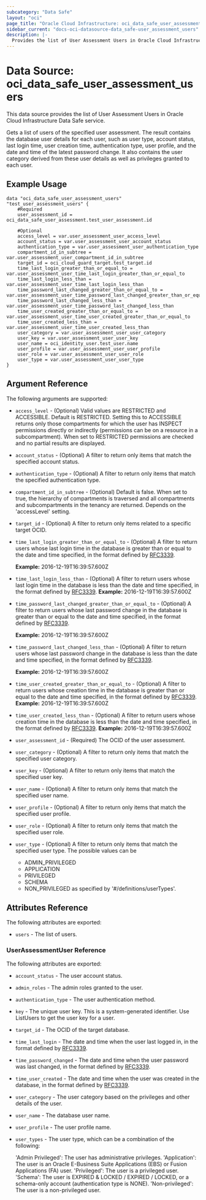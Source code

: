 ```yaml
---
subcategory: "Data Safe"
layout: "oci"
page_title: "Oracle Cloud Infrastructure: oci_data_safe_user_assessment_users"
sidebar_current: "docs-oci-datasource-data_safe-user_assessment_users"
description: |-
  Provides the list of User Assessment Users in Oracle Cloud Infrastructure Data Safe service
---
```


# Data Source: oci_data_safe_user_assessment_users
This data source provides the list of User Assessment Users in Oracle Cloud Infrastructure Data Safe service.

Gets a list of users of the specified user assessment. The result contains the database user details for each user, such
as user type, account status, last login time, user creation time, authentication type, user profile, and the date and time
of the latest password change. It also contains the user category derived from these user details as well as privileges
granted to each user.


## Example Usage

```hcl
data "oci_data_safe_user_assessment_users" "test_user_assessment_users" {
	#Required
	user_assessment_id = oci_data_safe_user_assessment.test_user_assessment.id

	#Optional
	access_level = var.user_assessment_user_access_level
	account_status = var.user_assessment_user_account_status
	authentication_type = var.user_assessment_user_authentication_type
	compartment_id_in_subtree = var.user_assessment_user_compartment_id_in_subtree
	target_id = oci_cloud_guard_target.test_target.id
	time_last_login_greater_than_or_equal_to = var.user_assessment_user_time_last_login_greater_than_or_equal_to
	time_last_login_less_than = var.user_assessment_user_time_last_login_less_than
	time_password_last_changed_greater_than_or_equal_to = var.user_assessment_user_time_password_last_changed_greater_than_or_equal_to
	time_password_last_changed_less_than = var.user_assessment_user_time_password_last_changed_less_than
	time_user_created_greater_than_or_equal_to = var.user_assessment_user_time_user_created_greater_than_or_equal_to
	time_user_created_less_than = var.user_assessment_user_time_user_created_less_than
	user_category = var.user_assessment_user_user_category
	user_key = var.user_assessment_user_user_key
	user_name = oci_identity_user.test_user.name
	user_profile = var.user_assessment_user_user_profile
	user_role = var.user_assessment_user_user_role
	user_type = var.user_assessment_user_user_type
}
```

## Argument Reference

The following arguments are supported:

* `access_level` - (Optional) Valid values are RESTRICTED and ACCESSIBLE. Default is RESTRICTED. Setting this to ACCESSIBLE returns only those compartments for which the user has INSPECT permissions directly or indirectly (permissions can be on a resource in a subcompartment). When set to RESTRICTED permissions are checked and no partial results are displayed. 
* `account_status` - (Optional) A filter to return only items that match the specified account status.
* `authentication_type` - (Optional) A filter to return only items that match the specified authentication type.
* `compartment_id_in_subtree` - (Optional) Default is false. When set to true, the hierarchy of compartments is traversed and all compartments and subcompartments in the tenancy are returned. Depends on the 'accessLevel' setting. 
* `target_id` - (Optional) A filter to return only items related to a specific target OCID.
* `time_last_login_greater_than_or_equal_to` - (Optional) A filter to return users whose last login time in the database is greater than or equal to the date and time specified, in the format defined by [RFC3339](https://tools.ietf.org/html/rfc3339).

	**Example:** 2016-12-19T16:39:57.600Z 
* `time_last_login_less_than` - (Optional) A filter to return users whose last login time in the database is less than the date and time specified, in the format defined by [RFC3339](https://tools.ietf.org/html/rfc3339). **Example:** 2016-12-19T16:39:57.600Z 
* `time_password_last_changed_greater_than_or_equal_to` - (Optional) A filter to return users whose last password change in the database is greater than or equal to the date and time specified, in the format defined by [RFC3339](https://tools.ietf.org/html/rfc3339).

	**Example:** 2016-12-19T16:39:57.600Z 
* `time_password_last_changed_less_than` - (Optional) A filter to return users whose last password change in the database is less than the date and time specified, in the format defined by [RFC3339](https://tools.ietf.org/html/rfc3339).

	**Example:** 2016-12-19T16:39:57.600Z 
* `time_user_created_greater_than_or_equal_to` - (Optional) A filter to return users whose creation time in the database is greater than or equal to the date and time specified, in the format defined by [RFC3339](https://tools.ietf.org/html/rfc3339). **Example:** 2016-12-19T16:39:57.600Z 
* `time_user_created_less_than` - (Optional) A filter to return users whose creation time in the database is less than the date and time specified, in the format defined by [RFC3339](https://tools.ietf.org/html/rfc3339). **Example:** 2016-12-19T16:39:57.600Z 
* `user_assessment_id` - (Required) The OCID of the user assessment.
* `user_category` - (Optional) A filter to return only items that match the specified user category.
* `user_key` - (Optional) A filter to return only items that match the specified user key.
* `user_name` - (Optional) A filter to return only items that match the specified user name.
* `user_profile` - (Optional) A filter to return only items that match the specified user profile.
* `user_role` - (Optional) A filter to return only items that match the specified user role.
* `user_type` - (Optional) A filter to return only items that match the specified user type. The possible values can be
	* ADMIN_PRIVILEGED
	* APPLICATION
	* PRIVILEGED
	* SCHEMA
	* NON_PRIVILEGED as specified by '#/definitions/userTypes'. 


## Attributes Reference

The following attributes are exported:

* `users` - The list of users.

### UserAssessmentUser Reference

The following attributes are exported:

* `account_status` - The user account status.
* `admin_roles` - The admin roles granted to the user.
* `authentication_type` - The user authentication method.
* `key` - The unique user key. This is a system-generated identifier. Use ListUsers to get the user key for a user.
* `target_id` - The OCID of the target database.
* `time_last_login` - The date and time when the user last logged in, in the format defined by [RFC3339](https://tools.ietf.org/html/rfc3339).
* `time_password_changed` - The date and time when the user password was last changed, in the format defined by [RFC3339](https://tools.ietf.org/html/rfc3339).
* `time_user_created` - The date and time when the user was created in the database, in the format defined by [RFC3339](https://tools.ietf.org/html/rfc3339).
* `user_category` - The user category based on the privileges and other details of the user.
* `user_name` - The database user name.
* `user_profile` - The user profile name.
* `user_types` - The user type, which can be a combination of the following:

	'Admin Privileged': The user has administrative privileges. 'Application': The user is an Oracle E-Business Suite Applications (EBS) or Fusion Applications (FA) user. 'Privileged': The user is a privileged user. 'Schema': The user is EXPIRED & LOCKED / EXPIRED / LOCKED, or a schema-only account (authentication type is NONE). 'Non-privileged': The user is a non-privileged user. 


